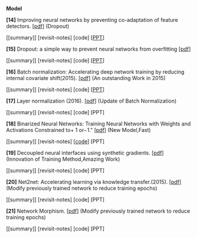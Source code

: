 
**Model**

**[14]** Improving neural networks by preventing co-adaptation of feature detectors. [[pdf]](https://arxiv.org/pdf/1207.0580.pdf) (Dropout)

[[summary]]  [revisit-notes] [code] [[PPT](http://www.ke.tu-darmstadt.de/lehre/archiv/ws-13-14/seminarML/slides/folien13_Laux.pdf)]

**[15]** Dropout: a simple way to prevent neural networks from overfitting [[pdf]](http://www.jmlr.org/papers/volume15/srivastava14a.old/source/srivastava14a.pdf)

[[summary]]  [revisit-notes] [code] [[PPT](https://github.com/gopala-kr/summary/blob/master/summaries/Week-2/Lecture_04_Supervised_Pretraining.pptx)]

**[16]** Batch normalization: Accelerating deep network training by reducing internal covariate shift(2015). [[pdf]](http://arxiv.org/pdf/1502.03167) (An outstanding Work in 2015)

[[summary]]  [revisit-notes] [code] [[PPT](http://people.ee.duke.edu/~lcarin/Zhao12.17.2015.pdf)]

**[17]** Layer normalization (2016). [[pdf]](https://arxiv.org/pdf/1607.06450.pdf?utm_source=sciontist.com&utm_medium=refer&utm_campaign=promote) (Update of Batch Normalization)

[[summary]]  [revisit-notes] [code] [PPT]

**[18]** Binarized Neural Networks: Training Neural Networks with Weights and Activations Constrained to+ 1 or−1." [[pdf]](https://pdfs.semanticscholar.org/f832/b16cb367802609d91d400085eb87d630212a.pdf) (New Model,Fast)

[[summary]]  [revisit-notes] [[code](https://github.com/codekansas/tinier-nn)] [PPT]

**[19]** Decoupled neural interfaces using synthetic gradients. [[pdf]](https://arxiv.org/pdf/1608.05343) (Innovation of Training Method,Amazing Work)

[[summary]]  [revisit-notes] [code] [PPT]

**[20]** Net2net: Accelerating learning via knowledge transfer.(2015). [[pdf]](https://arxiv.org/abs/1511.05641) (Modify previously trained network to reduce training epochs)

[[summary]]  [revisit-notes] [code] [PPT]

**[21]** Network Morphism. [[pdf]](https://arxiv.org/abs/1603.01670) (Modify previously trained network to reduce training epochs)

[[summary]]  [revisit-notes] [code] [PPT]
